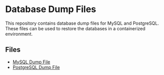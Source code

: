  
# Database Dump Files

This repository contains database dump files for MySQL and PostgreSQL. These files can be used to restore the databases in a containerized environment.

## Files

- [MySQL Dump File](./dumpMysql.txt)
- [PostgreSQL Dump File](./dumpPostgres.txt)

